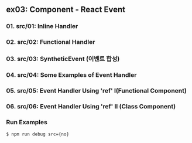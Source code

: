 ## ex03: Component - React Event

### 01. src/01: Inline Handler
### 02. src/02: Functional Handler 
### 03. src/03: SyntheticEvent (이벤트 합성)
### 04. src/04: Some Examples of Event Handler
### 05. src/05: Event Handler Using 'ref' I(Functional Component) 
### 06. src/06: Event Handler Using 'ref' II    (Class Component)

### Run Examples
```bash
$ npm run debug src={no}
```